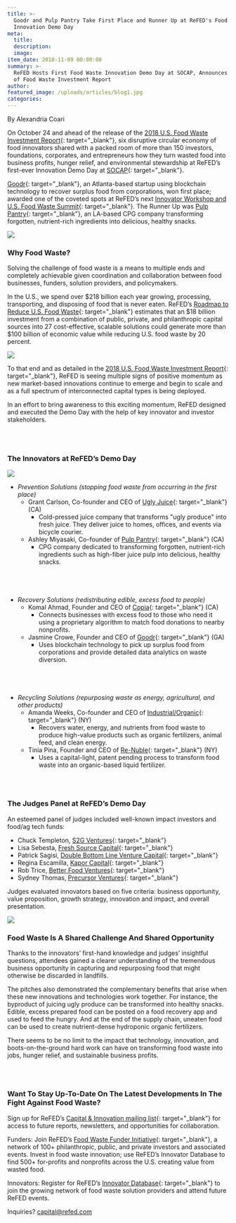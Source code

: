 ```yaml
---
title: >-
  Goodr and Pulp Pantry Take First Place and Runner Up at ReFED's Food Waste
  Innovation Demo Day
meta:
  title:
  description:
  image:  
item_date: 2018-11-09 00:00:00  
summary: >-
  ReFED Hosts First Food Waste Innovation Demo Day at SOCAP, Announces Release
  of Food Waste Investment Report
author:
featured_image: /uploads/articles/blog1.jpg
categories:
---
```


By Alexandria Coari

On October 24 and ahead of the release of the [2018 U.S. Food Waste Investment Report](https://www.refed.com/downloads/ReFED-2018-US-Food-Waste-Investment-Report.pdf){: target="_blank"}, six disruptive circular economy of food innovators shared with a packed room of more than 150 investors, foundations, corporates, and entrepreneurs how they turn wasted food into business profits, hunger relief, and environmental stewardship at ReFED’s first-ever Innovation Demo Day at [SOCAP](https://socialcapitalmarkets.net/){: target="_blank"}.

[Goodr](https://goodr.co/){: target="_blank"}, an Atlanta-based startup using blockchain technology to recover surplus food from corporations, won first place; awarded one of the coveted spots at ReFED’s next [Innovator Workshop and U.S. Food Waste Summit](https://www.refed.com/content-hub/great-minds-think-differently-diverse-group-at-innovator-workshop-accelerates-food-waste-solutions){: target="_blank"}. The Runner Up was [Pulp Pantry](https://pulppantry.com/){: target="_blank"}, an LA-based CPG company transforming forgotten, nutrient-rich ingredients into delicious, healthy snacks.

![](/uploads/articles/blog2.png)

### **Why Food Waste?**

Solving the challenge of food waste is a means to multiple ends and completely achievable given coordination and collaboration between food businesses, funders, solution providers, and policymakers.

In the U.S., we spend over $218 billion each year growing, processing, transporting, and disposing of food that is never eaten. ReFED’s [Roadmap to Reduce U.S. Food Waste](https://www.refed.com/downloads/ReFED_Report_2016.pdf){: target="_blank"} estimates that an $18 billion investment from a combination of public, private, and philanthropic capital sources into 27 cost-effective, scalable solutions could generate more than $100 billion of economic value while reducing U.S. food waste by 20 percent.

![](/uploads/articles/blog3.png)

To that end and as detailed in the [2018 U.S. Food Waste Investment Report](https://www.refed.com/downloads/ReFED-2018-US-Food-Waste-Investment-Report.pdf){: target="_blank"}, ReFED is seeing multiple signs of positive momentum as new market-based innovations continue to emerge and begin to scale and as a full spectrum of interconnected capital types is being deployed.

In an effort to bring awareness to this exciting momentum, ReFED designed and executed the Demo Day with the help of key innovator and investor stakeholders.

###### &nbsp;

### **The Innovators at ReFED’s Demo Day**

![](/uploads/articles/blog4.png)

* *Prevention Solutions (stopping food waste from occurring in the first place)*
  * Grant Carlson, Co-founder and CEO of [Ugly Juice](https://www.drinkuglyjuice.com/){: target="_blank"} (CA)
    * Cold-pressed juice company that transforms "ugly produce" into fresh juice. They deliver juice to homes, offices, and events via bicycle courier.
  * Ashley Miyasaki, Co-founder of [Pulp Pantry](https://pulppantry.com/){: target="_blank"} (CA)
    * CPG company dedicated to transforming forgotten, nutrient-rich ingredients such as high-fiber juice pulp into delicious, healthy snacks.

###### &nbsp;

* *Recovery Solutions (redistributing edible, excess food to people)*
  * Komal Ahmad, Founder and CEO of [Copia](https://www.gocopia.com/){: target="_blank"} (CA)
    * Connects businesses with excess food to those who need it using a proprietary algorithm to match food donations to nearby nonprofits.
  * Jasmine Crowe, Founder and CEO of [Goodr](https://goodr.co/){: target="_blank"} (GA)
    * Uses blockchain technology to pick up surplus food from corporations and provide detailed data analytics on waste diversion.

###### &nbsp;

* *Recycling Solutions (repurposing waste as energy, agricultural, and other products)*
  * Amanda Weeks, Co-founder and CEO of [Industrial/Organic](https://industrialorganic.com/){: target="_blank"} (NY)
    * Recovers water, energy, and nutrients from food waste to produce high-value products such as organic fertilizers, animal feed, and clean energy.
  * Tinia Pina, Founder and CEO of [Re-Nuble](https://www.re-nuble.com/){: target="_blank"} (NY)
    * Uses a capital-light, patent pending process to transform food waste into an organic-based liquid fertilizer.

###### &nbsp;

### **The Judges Panel at ReFED’s Demo Day**

An esteemed panel of judges included well-known impact investors and food/ag tech funds:

* Chuck Templeton, [S2G Ventures](https://s2gventures.com/){: target="_blank"}
* Lisa Sebesta, [Fresh Source Capital](https://www.freshsourcecapital.com/){: target="_blank"}
* Patrick Sagisi, [Double Bottom Line Venture Capital](http://www.dblpartners.vc/){: target="_blank"}
* Regina Escamilla, [Kapor Capital](https://www.kaporcapital.com/){: target="_blank"}
* Rob Trice, [Better Food Ventures](http://betterfoodventures.com/){: target="_blank"}
* Sydney Thomas, [Precursor Ventures](https://precursorvc.com/){: target="_blank"}

Judges evaluated innovators based on five criteria: business opportunity, value proposition, growth strategy, innovation and impact, and overall presentation.

![](/uploads/articles/blog5.png)

### **Food Waste Is A Shared Challenge And Shared Opportunity**

Thanks to the innovators’ first-hand knowledge and judges’ insightful questions, attendees gained a clearer understanding of the tremendous business opportunity in capturing and repurposing food that might otherwise be discarded in landfills.

The pitches also demonstrated the complementary benefits that arise when these new innovations and technologies work together. For instance, the byproduct of juicing ugly produce can be transformed into healthy snacks. Edible, excess prepared food can be posted on a food recovery app and used to feed the hungry. And at the end of the supply chain, uneaten food can be used to create nutrient-dense hydroponic organic fertilizers.

There seems to be no limit to the impact that technology, innovation, and boots-on-the-ground hard work can have on transforming food waste into jobs, hunger relief, and sustainable business profits.

###### &nbsp;

### **Want To Stay Up-To-Date On The Latest Developments In The Fight Against Food Waste?**

Sign up for ReFED’s [Capital & Innovation mailing list](https://www.refed.com/share){: target="_blank"} for access to future reports, newsletters, and opportunities for collaboration.

Funders: Join ReFED’s [Food Waste Funder Initiative](https://www.refed.com/content-hub/picking-up-speed-food-waste-funders-meet-to-fuel-further-impact){: target="_blank"}, a network of 100+ philanthropic, public, and private investors and associated events. Invest in food waste innovation; use ReFED’s Innovator Database to find 500+ for-profits and nonprofits across the U.S. creating value from wasted food.

Innovators: Register for ReFED’s [Innovator Database](https://www.refed.com/tools/innovator-database/suggest-an-innovator){: target="_blank"} to join the growing network of food waste solution providers and attend future ReFED events.

Inquiries? [capital@refed.com](mailto:capital@refed.com)